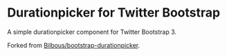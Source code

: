 Durationpicker for Twitter Bootstrap
=======

A simple durationpicker component for Twitter Bootstrap 3.

Forked from <a href="https://github.com/Bilbous/bootstrap-durationpicker">Bilbous/bootstrap-durationpicker</a>.    

